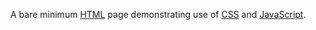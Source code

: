A bare minimum [HTML](https://en.wikipedia.org/wiki/HTML) page demonstrating use of [CSS](https://en.wikipedia.org/wiki/CSS) and [JavaScript](https://en.wikipedia.org/wiki/JavaScript).
